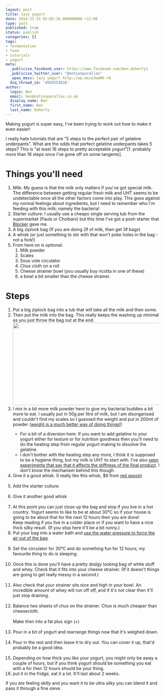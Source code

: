 ```yaml
---
layout: post
title: lazy yogurt
date: 2014-12-21 02:02:16.000000000 +11:00
type: post
published: true
status: publish
categories: []
tags:
- fermentation
- food
- tutorials
- yogurt
meta:
  _publicize_facebook_user: https://www.facebook.com/ben.doherty1
  _publicize_twitter_user: "@notionparallax"
  _wpas_mess: lazy yogurt http://wp.me/p3wwRK-rN
  dsq_thread_id: '4503553616'
author:
  login: Ben
  email: ben@notionparallax.co.uk
  display_name: Ben
  first_name: Ben
  last_name: Doherty
---
```

<p>Making yogurt is super easy, I've been trying to work out how to make it even easier!</p>
<p>I really hate tutorials that are "5 steps to the perfect pair of gelatine underpants". What are the odds that perfect gelatine underpants takes 5 steps? This is "at least 16 steps to pretty acceptable yogurt"[1. probably more than 16 steps once I've gone off on some tangents].</p>
<h1>Things you'll need</h1>
<ol>
<li>Milk: My guess is that the milk only matters if you've got special milk. The difference between getting regular fresh milk and UHT seems to be undetectable once all the other factors come into play. This goes against my normal feelings about ingredients, but I need to remember who I'm feeding with this milk; namely the bacteria!</li>
<li>Starter culture: I usually use a cheapo single serving tub from the supermarket (Pauls or Choibani) but this time I've got a posh starter that <a href="http://instagram.com/blocker890/">Blocker</a> gave me.</li>
<li>A big ziplock bag (If you are doing 2ℓ of milk, then get 3ℓ bags)</li>
<li>A whisk (or just something to stir with that won't poke holes in the bag - not a fork!)</li>
<li>From here on is optional:
<ol>
<li>Milk powder</li>
<li>Scales</li>
<li>Sous vide circulator</li>
<li>Chux cloth on a roll</li>
<li>Cheese strainer bowl (you usually buy ricotta in one of these)</li>
<li>a bowl a bit smaller than the cheese strainer.</li>
</ol>
</li>
</ol>
<h1>Steps</h1>
<ol>
<li>Put a big ziplock bag into a tub that will take all the milk and then some.</li>
<li>Then put the milk into the bag. This really keeps the washing up minimal as you just throw the bag out at the end.<br />
<img class="" src="{{ site.baseurl }}/assets/VJqMLw6GhxbdsBFTVqJ5wlfosLoSB8bFdaEBPudqrgOH=w1541-h834-no" alt="" width="497" height="269" /></li>
<li>I mix in a bit more milk powder here to give my bacterial buddies a bit more to eat. I usually put in 50g per litre of milk, but I am disorganised and couldn't find my scales so I guessed the weight and put in 200ml of powder (<a href="http://www.chefsteps.com/activities/weight-vs-volume-speed">weight is a much better way of doing things!</a>)<br />
<img src="{{ site.baseurl }}/assets/IMG_20141220_131156.jpg" alt="" /></p>
<ul>
<li>For a bit of a diversion here: If you want to add gelatine to your yogurt either for texture or for nutrition goodness then you'll need to do the heating step from regular yogurt making to dissolve the gelatine.</li>
<li>I don't bother with the heating step any more, I think it is supposed to be a hygiene thing, but my milk is UHT to start with. I've also <a href="http://slapphappe.wordpress.com/2013/09/12/yoghurt-the-temperature-you-heat-milk-to-affects-how-thick-it-ends-up/">seen experiments that say that it affects the stiffness of the final product</a>. I don't know the mechanism behind this though.</li>
</ul>
</li>
<li>Give it a good whisk. (I really like this whisk, $6 from <a href="http://www.redspooncompany.com/">red spoon</a>)<br />
<img src="{{ site.baseurl }}/assets/IMG_20141220_131326.jpg" alt="" /></li>
<li>Add the starter culture.<br />
<img src="{{ site.baseurl }}/assets/IMG_20141220_131522.jpg" alt="" /></li>
<li>Give it another good whisk<br />
<img src="{{ site.baseurl }}/assets/IMG_20141220_131557.jpg" alt="" /></li>
<li>At this point you can just close up the bag and stop if you live in a hot country. Yogurt seems to like to be at about 30°C so if your house is going to be about that for the next 12 hours then you are done!<br />
Keep reading if you live in a colder place or if you want to have a nice thick silky result. (If you stop here it'll be a bit runny.)</li>
<li>Put your bag into a water bath and <a href="http://www.chefsteps.com/activities/simple-sous-vide-packaging">use the water pressure to force the air out of the bag</a>.<br />
<img src="{{ site.baseurl }}/assets/IMG_20141220_131933.jpg" alt="" /></li>
<li>Set the circulator for 30°C and do something fun for 12 hours; my favourite thing to do is sleeping.<br />
<img src="{{ site.baseurl }}/assets/IMG_20141220_132210.jpg" alt="" /></li>
<li>Once this is done you'll have a pretty dodgy looking bag of white stuff and whey. Check that it fits into your cheese strainer. (If it doesn't things are going to get really messy in a second.)<br />
<img src="{{ site.baseurl }}/assets/IMG_20141221_114439.jpg" alt="" /></li>
<li>Also check that your strainer sits nice and high in your bowl. An incredible amount of whey will run off off, and if it's not clear then it'll just stop draining.<br />
<img src="{{ site.baseurl }}/assets/IMG_20141221_114518.jpg" alt="" /></li>
<li>Balance two sheets of chux on the strainer. Chux is much cheaper than cheesecloth.<br />
<img src="{{ site.baseurl }}/assets/IMG_20141221_114729.jpg" alt="" /><br />
Make then into a fat plus sign (+)<br />
<img src="{{ site.baseurl }}/assets/IMG_20141221_114719.jpg" alt="" /></li>
<li>Pour in a bit of yogurt and rearrange things now that it's weighed down.<br />
<img src="{{ site.baseurl }}/assets/IMG_20141221_114844.jpg" alt="" /></li>
<li>Pour in the rest and then leave it to dry out. You can cover it up, that'd probably be a good idea.<br />
<img src="{{ site.baseurl }}/assets/IMG_20141221_115032.jpg" alt="" /></li>
<li>Depending on how thick you like your yogurt, you might only be away a couple of hours, but if you think yogurt should be something you eat with a for then 12 hours should be your thing.</li>
<li>put it in the fridge, eat it a lot. It'll last about 2 weeks.</li>
</ol>
<p>If you are feeling skilly and you want it to be ultra silky you can blend it and pass it through a fine sieve.</p>
